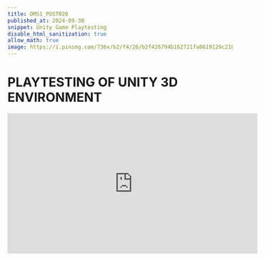 ```yaml
---
title: DMS1_POST020
published_at: 2024-09-30
snippet: Unity Game Playtesting
disable_html_sanitization: true
allow_math: true
image: https://i.pinimg.com/736x/b2/f4/26/b2f426794b162721fa8619129c210d2c.jpg
---
```


# **PLAYTESTING OF UNITY 3D ENVIRONMENT**

<iframe width="560" height="315" src="https://www.youtube.com/embed/sgfH84TOqyc?si=Xo9Grx8r692_Uh0-" title="YouTube video player" frameborder="0" allow="accelerometer; autoplay; clipboard-write; encrypted-media; gyroscope; picture-in-picture; web-share" referrerpolicy="strict-origin-when-cross-origin" allowfullscreen></iframe>